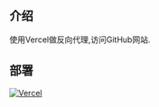 ## 介绍
使用Vercel做反向代理,访问GitHub网站.
## 部署
[![Vercel](https://vercel.com/button)](https://vercel.com/import/project?template=https://github.com/XiaoXinYo/Vercel_Reverse_Proxy)